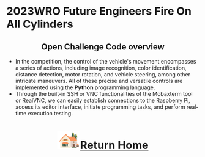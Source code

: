 2023WRO Future Engineers Fire On All Cylinders  
====
## <div align="center">Open Challenge Code overview</div> 
- In the competition, the control of the vehicle's movement encompasses a series of actions, including image recognition, color identification, distance detection, motor rotation, and vehicle steering, among other intricate maneuvers. All of these precise and versatile controls are implemented using the __Python__ programming language.
- Through the built-in SSH or VNC functionalities of the Mobaxterm tool or RealVNC, we can easily establish connections to the Raspberry Pi, access its editor interface, initiate programming tasks, and perform real-time execution testing.



# <div align="center">![HOME](../../../other/img/Home.png)[Return Home](../../../)</div>  
